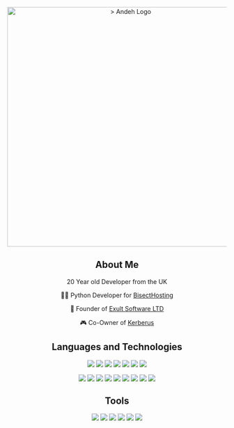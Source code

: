 <p align="center">
	<picture>
  	<img src="https://github.com/AndehUK/AndehUK/blob/03683f734a195e584ee74f359dc812f17e6a6d05/rounded_banner.png" width="551" alt="> Andeh Logo">
	</picture>
</p>

<h2 align="center"> About Me </h2>

<p align="center"> 20 Year old Developer from the UK </p>
<p align="center">👨‍💻 Python Developer for <a href="https://bisecthosting.com/Exult" target="_blank">BisectHosting</a> </p>
<p align="center"> 🤝 Founder of <a href="https://exultsoftware.com" target="_blank">Exult Software LTD</a> </p>
<p align="center"> 🎮 Co-Owner of <a href="https://kerberus.gg" target="_blank">Kerberus</a> </p>

<h2 align="center"> Languages and Technologies </h2>

<p align="center">
<img src="https://img.shields.io/badge/-Python-red?color=1c1c1f">
<img src="https://img.shields.io/badge/-JavaScript-red?color=1c1c1f">
<img src="https://img.shields.io/badge/-Java-red?color=1c1c1f">
<img src="https://img.shields.io/badge/-HTML-red?color=1c1c1f">
<img src="https://img.shields.io/badge/-CSS-red?color=1c1c1f">
<img src="https://img.shields.io/badge/-SQL-red?color=1c1c1f">
<img src="https://img.shields.io/badge/-PHP-red?color=1c1c1f">
</p>

<p align="center">
<img src="https://img.shields.io/badge/-Git-red?color=da5657">
<img src="https://img.shields.io/badge/-PostgreSQL-red?color=da5657">
<img src="https://img.shields.io/badge/-MySQL-red?color=da5657">
<img src="https://img.shields.io/badge/-Ubuntu-red?color=da5657">
<img src="https://img.shields.io/badge/-NGINX-red?color=da5657">
<img src="https://img.shields.io/badge/-Firebase-red?color=da5657">
<img src="https://img.shields.io/badge/-Docker-red?color=da5657">
<img src="https://img.shields.io/badge/-React-red?color=da5657">
<img src="https://img.shields.io/badge/-NodeJS-red?color=da5657">
</p>

<h2 align="center"> Tools </h2>

<p align="center">
<img src="https://img.shields.io/badge/-VSCode-red?color=da5657">
<img src="https://img.shields.io/badge/-IntelliJ IDEA-red?color=1c1c1f">
<img src="https://img.shields.io/badge/-PhpStorm-red?color=da5657">
<img src="https://img.shields.io/badge/-Figma-red?color=1c1c1f">
<img src="https://img.shields.io/badge/-PyCharm-red?color=da5657">
<img src="https://img.shields.io/badge/-CLion-red?color=1c1c1f">
</p>
